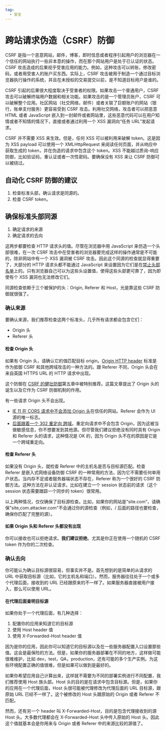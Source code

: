 ```yaml
---
tag: 
  - 安全
---
```


# 跨站请求伪造（CSRF）防御

CSRF 是指一个恶意网站，邮件，博客，即时信息或者程序引起用户的浏览器在一个信任的网站执行一些非本意的操作，而在那个网站用户是处于已认证的状态。CSRF 攻击造成的后果视乎受害应用的能力。例如，这种攻击可以转账，修改密码，或者用受害人的账户买东西。实际上，CSRF 攻击被用于制造一个通过目标浏览器执行操作的系统，并且在未授权的交易提交以前，是不知道目标用户是谁的。

CSRF 引起的后果很大程度取决于受害者的权限。如果攻击一个普通用户，CSRF 攻击可以破解终端用户数据和相关功能。如果攻击的是一个管理员账户，CSRF 可以破解整个应用。社区网站（社交网络，邮件）或者关联了巨额账户的网站（银行，账单支付服务）更容易受到 CSRF 攻击。利用社交网络，攻击者可以把恶意 HTML 或者 JavaScript 嵌入到一封邮件或者网站里，这些恶意代码可以在用户知情或者不知情的情况下，直接或者通过利用一个 XSS 漏洞向“任务 URL”发起请求。

CSRF 并不需要 XSS 来生效。但是，任何 XSS 可以被利用来破解 token。这是因为 XSS payload 可以使用一个 XMLHttpRequest 来阅读任何页面，并从响应中获取生成的 token，并在伪造的请求中包含这个 token。XSS 不能越过质询-响应防御，比如验证码，重认证或者一次性密码。要确保没有 XSS 来让 CSRF 防御可以被绕过。

## 自动化 CSRF 防御的建议

1. 检查标准头部，确认请求是同源的。
2. 检查 CSRF token。

## 确保标准头部同源

1. 确定请求的来源
2. 确定请求的去向

这两步都要检查 HTTP 请求头的值。尽管在浏览器中用 JavaScript 来仿造一个头部很难，在一次 CSRF 攻击中在受害者的浏览器要完成这样的操作通常是不可能的，除非网站中有一个 XSS 漏洞被 CSRF 攻击。因此这个同源的检查就显得重要了，大部分的 HTTP 请求头都不能通过 JavaScript 来设置因为它们是在[禁止头部名单](https://developer.mozilla.org/en-US/docs/Glossary/Forbidden_header_name)上的。只有浏览器自己可以为这些头设置值，使得这些头部更可靠了，因为即使有个 XSS 漏洞也无法修改它们。

同源检查依赖于三个被保护的头：Origin, Referer 和 Host，光是靠这些 CSRF 防御就很强了。

### 确认来源

要确认来源，我们推荐检查这两个标准头，几乎所有请求都会包含它们：

- Origin 头
- Referer 头

#### 检查 Origin 头

如果有 Origin 头，请确认它的值匹配目标 origin。[Origin HTTP header](https://wiki.mozilla.org/Security/Origin) 标准是作为抵御 CSRF 和其他跨域攻击的一种方法的。跟 Referer 不同，Origin 头会在来自英国 HTTPS URL 的 HTTP 请求中出现。

这个防御在 [CSRF 的健壮防御](https://seclab.stanford.edu/websec/csrf/csrf.pdf)第五章中被特别推荐。这篇文章提出了 Origin 头的诞生以及它作为 CSRF 防御机制的作用。

有一些请求 Origin 头不会出现。

- [IE 11 在 CORS 请求中不会添加 Origin 头](http://stackoverflow.com/questions/20784209/internet-explorer-11-does-not-add-the-origin-header-on-a-cors-request)在信任的网站。Referer 会作为 UI 源的唯一标志。
- [后面跟着一个 302 重定向 跨域](http://stackoverflow.com/questions/22397072/are-there-any-browsers-that-set-the-origin-header-to-null-for-privacy-sensitiv)。重定向请求中不会包含 Origin，因为这被当做敏感信息，你不想要发到其他源。但尽管我们建议拒绝没有同时具有 Origin 和 Referer 头的请求，这种情况是 OK 的，因为 Origin 头不在的原因是它是一个跨域重定向。

#### 检查 Referer 头

如果没有 Origin 头，就检查 Referer 中的主机名是否与目标源匹配。检查 Referer 是嵌入式网络设备防御 CSRF 的一种常用的方法，因为它不需要任何单用户状态。当内存不足或者服务器端状态不存在，Referer 称为一个很好的 CSRF 防御方法。这种方法在非认证请求，比如在建立一个 session 状态前的请求（这个 session 状态需要跟踪一个同步的 token）很常用。

以上两种情况，仅仅确保了目标源检查。比如，如果你的网站是“site.com”，请确保"site,com.attacker.com"不会通过你的源检查（例如，/ 后面的路径也要检查，确保你匹配了完整的源）。

#### 如果 Origin 头和 Referer 头都没有出现

你可以接收也可以拒绝请求。**我们建议拒绝**。尤其是你正在使用一个随机的 CSRF token 作为你的二次检查。

### 确认去向

你可能认为确认目标源很容易，但事实并不是。首先想到的是简单的从请求的 URL 中获取目标源（比如，它的主机名和端口）。然而，服务器往往处于一个或多个代理后面，接收到的 URL 已经跟原来的不一样了。如果服务器直接被用户接入，那么可以使用 URL。

#### 在代理后面查明目标源

如果你处于一个代理后面，有几种选择：

1. 配置你的应用来知道它的目标源
2. 使用 Host header 值
3. 使用 X-Forwarded-Host header 值

因为是你的应用，因此你可以知道它的目标源以及在一些服务器配置入口设置那些值。这会是最保险的方法。但是，如果你的服务器部署在不同的地方，这样做可能很难维护，比如 dev，test，QA，production，还有可能的多个生产实例。为这些环境配置正确的值很难，但是如果可以做到是最好的。

如果你希望应用自己计算出来，这样就不需要为不同的部署实例进行不同配置，我们推荐使用 Host 族头部。Host 头的目的是在请求中包含目标源。但是，如果你的应用在一个代理后面，Host 头很可能被代理修改为代理后面的 URL 目标源，跟原始 URL 已经不一样了。这个被修改的 Host 头跟原始的 Origin 或者 Referer 不匹配。

然而，还有另一个 header 叫 X-Forwarded-Host，目的是包含代理接收到的源 Host 头。大多数代理都会在 X-Forwarded-Host 头中传入原始的 Host 头。因此这个值就基本会是你用来与 Origin 或者 Referer 中的来源比较的源值了。